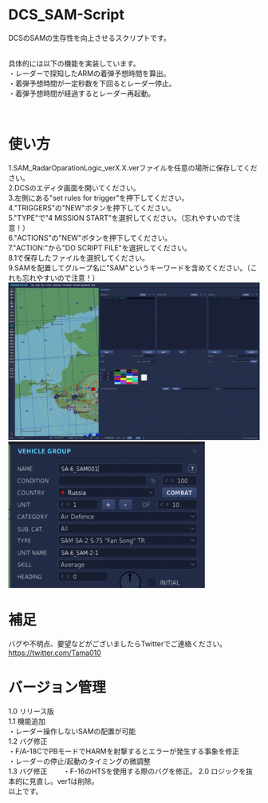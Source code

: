 # DCS_SAM-Script
DCSのSAMの生存性を向上させるスクリプトです。<br>
<br>

具体的には以下の機能を実装しています。<br>
・レーダーで探知したARMの着弾予想時間を算出。<br>
・着弾予想時間が一定秒数を下回るとレーダー停止。<br>
・着弾予想時間が経過するとレーダー再起動。<br>

<br>

# 使い方
1.SAM_RadarOparationLogic_verX.X.verファイルを任意の場所に保存してください。<br>
2.DCSのエディタ画面を開いてください。<br>
3.左側にある"set rules for trigger"を押下してください。<br>
4."TRIGGERS"の"NEW"ボタンを押下してください。<br>
5."TYPE"で"4 MISSION START"を選択してください。（忘れやすいので注意！）<br>
6."ACTIONS"の"NEW"ボタンを押下してください。<br>
7."ACTION:"から"DO SCRIPT FILE"を選択してください。<br>
8.1で保存したファイルを選択してください。<br>
9.SAMを配置してグループ名に"SAM"というキーワードを含めてください。（これも忘れやすいので注意！）<br>
![Test Image 6](https://github.com/Tama010/DCS_SAM-Script/blob/main/%E3%82%A8%E3%83%87%E3%82%A3%E3%82%BF%E3%83%BC%E7%94%BB%E9%9D%A2.png)
![Test Image 6](https://github.com/Tama010/DCS_SAM-Script/blob/main/%E3%82%B0%E3%83%AB%E3%83%BC%E3%83%97%E5%90%8D%E5%A4%89%E6%9B%B4.png)


# 補足
バグや不明点、要望などがございましたらTwitterでご連絡ください。<br>
https://twitter.com/Tama010

# バージョン管理
1.0 リリース版<br>
1.1 機能追加<br>
    ・レーダー操作しないSAMの配置が可能<br>
1.2 バグ修正<br>
    ・F/A-18CでPBモードでHARMを射撃するとエラーが発生する事象を修正<br>
    ・レーダーの停止/起動のタイミングの微調整<br>
1.3 バグ修正
　　・F-16のHTSを使用する際のバグを修正。
2.0 ロジックを抜本的に見直し。ver1は削除。
<br>
以上です。

